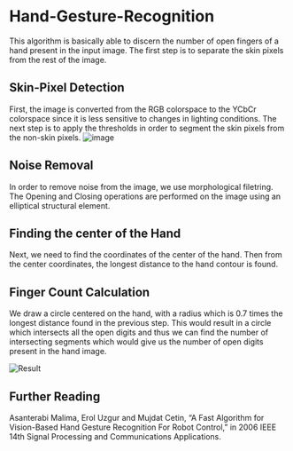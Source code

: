 # Hand-Gesture-Recognition

This algorithm is basically able to discern the number of open fingers of a hand present in the input image. The first step is to separate the skin pixels from the rest of the image.

## Skin-Pixel Detection

First, the image is converted from the RGB colorspace to the YCbCr colorspace since it is less sensitive to changes in lighting conditions. The next step is to apply the thresholds in order to segment the skin pixels from the non-skin pixels.
![image](https://user-images.githubusercontent.com/73758224/146670778-5922385e-f5b6-41ea-a40b-59ca7310ae07.png)

## Noise Removal

In order to remove noise from the image, we use morphological filetring. The Opening and Closing operations are performed on the image using an elliptical structural element.

## Finding the center of the Hand 

Next, we need to find the coordinates of the center of the hand. Then from the center coordinates, the longest distance to the hand contour is found. 

## Finger Count Calculation

We draw a circle centered on the hand, with a radius which is 0.7 times the longest distance found in the previous step. This would result in a circle which intersects all the open digits and thus we can find the number of intersecting segments which would give us the number of open digits present in the hand image.

![Result](https://user-images.githubusercontent.com/73758224/146671644-38f195e6-69bf-4e33-8a28-fa3fdd1958cd.jpg)

## Further Reading

Asanterabi Malima, Erol Uzgur and Mujdat Cetin, “A Fast Algorithm for Vision-Based Hand Gesture Recognition For Robot Control,” in 2006 IEEE 14th Signal Processing and Communications Applications.
